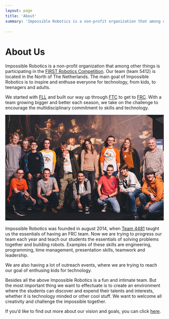 ```yaml
---
layout: page
title: 'About'
summary: 'Impossible Robotics is a non-profit organization that among other things is participating in FRC. Our team 5412, is located in the North of The Netherlands.'

---
```


# About Us
Impossible Robotics is a non-profit organization that among other things is participating in the [FIRST Robotics Competition][frc-info]. Our team (team 5412) is located in the North of The Netherlands. The main goal of Impossible Robotics is to inspire and enthuse everyone for technology, from kids, to teenagers and adults.

We started with [FLL][fll-info] and built our way up through [FTC][ftc-info] to get to [FRC][frc-info]. With a team growing bigger and better each season, we take on the challenge to encourage the multidisciplinary commitment to skills and technology.

![team-image]

Impossible Robotics was founded in august 2014, when [Team 4481][team-4481] taught us the essentials of having an FRC team. Now we are trying to progress our team each year and teach our students the essentials of solving problems together and building robots. Examples of these skills are engineering, programming, time management, presentation skills, teamwork and leadership.

We are also having a lot of outreach events, where we are trying to reach our goal of enthusing kids for technology.

Besides all the above Impossible Robotics is a fun and intimate team. But the most important thing we want to effectuate is to create an environment where the students can discover and expend their talents and interests, whether it is technology minded or other cool stuff. We want to welcome all creativity and challenge the impossible together.

If you’d like to find out more about our vision and goals, you can click [here][goals-vision].

[fll-info]: https://www.firstinspires.org/robotics/fll
[ftc-info]: https://www.firstinspires.org/robotics/ftc
[frc-info]: http://www.impossible-robotics.com/what-are-first-frc/
[team-4481]: http://teamrembrandts.com/
[goals-vision]: http://www.impossible-robotics.com/our-vision/
[team-image]: /res/about/team.jpg
